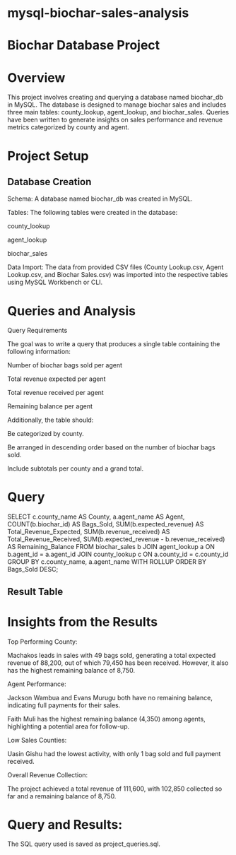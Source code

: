# mysql-biochar-sales-analysis

# Biochar Database Project

# Overview

This project involves creating and querying a database named biochar_db in MySQL. The database is designed to manage biochar sales and includes three main tables: county_lookup, agent_lookup, and biochar_sales. Queries have been written to generate insights on sales performance and revenue metrics categorized by county and agent.

# Project Setup

## Database Creation

Schema: A database named biochar_db was created in MySQL.

Tables: The following tables were created in the database:

county_lookup

agent_lookup

biochar_sales

Data Import:
The data from provided CSV files (County Lookup.csv, Agent Lookup.csv, and Biochar Sales.csv) was imported into the respective tables using MySQL Workbench or CLI.

# Queries and Analysis

Query Requirements

The goal was to write a query that produces a single table containing the following information:

Number of biochar bags sold per agent

Total revenue expected per agent

Total revenue received per agent

Remaining balance per agent

Additionally, the table should:

Be categorized by county.

Be arranged in descending order based on the number of biochar bags sold.

Include subtotals per county and a grand total.

# Query

SELECT
    c.county_name AS County,
    a.agent_name AS Agent,
    COUNT(b.biochar_id) AS Bags_Sold,
    SUM(b.expected_revenue) AS Total_Revenue_Expected,
    SUM(b.revenue_received) AS Total_Revenue_Received,
    SUM(b.expected_revenue - b.revenue_received) AS Remaining_Balance
FROM
    biochar_sales b
JOIN
    agent_lookup a ON b.agent_id = a.agent_id
JOIN
    county_lookup c ON a.county_id = c.county_id
GROUP BY
    c.county_name, a.agent_name
WITH ROLLUP
ORDER BY
    Bags_Sold DESC;

## Result Table



# Insights from the Results

Top Performing County:

Machakos leads in sales with 49 bags sold, generating a total expected revenue of 88,200, out of which 79,450 has been received. However, it also has the highest remaining balance of 8,750.

Agent Performance:

Jackson Wambua and Evans Murugu both have no remaining balance, indicating full payments for their sales.

Faith Muli has the highest remaining balance (4,350) among agents, highlighting a potential area for follow-up.

Low Sales Counties:

Uasin Gishu had the lowest activity, with only 1 bag sold and full payment received.

Overall Revenue Collection:

The project achieved a total revenue of 111,600, with 102,850 collected so far and a remaining balance of 8,750.

# Query and Results:

The SQL query used is saved as project_queries.sql.
